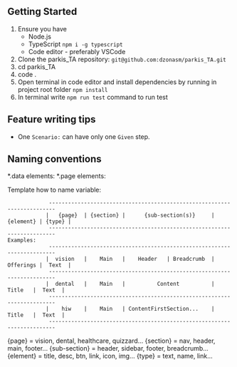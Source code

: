 ## Getting Started

1. Ensure you have
   - Node.js
   - TypeScript ``` npm i -g typescript ```
   - Code editor - preferably VSCode
2. Clone the parkis_TA repository: ``` git@github.com:dzonasm/parkis_TA.git ```
3. cd parkis_TA
4. code .
5. Open terminal in code editor and install dependencies by running in project root folder ```npm install```
6. In terminal write ```npm run test``` command to run test

## Feature writing tips

- One ```Scenario:``` can have only one ```Given``` step.

## Naming conventions

*.data elements:
*.page elements:

Template how to name variable:
```
             ------------------------------------------------------------------------
            |   {page}  | {section} |      {sub-section(s)}     | {element} | {type} |
             ------------------------------------------------------------------------
Examples:
             ------------------------------------------------------------------------
            |  vision   |    Main   |    Header   | Breadcrumb  | Offerings |  Text  |
             ------------------------------------------------------------------------
            |  dental   |    Main   |          Content          |   Title   |  Text  |
             ------------------------------------------------------------------------
            |    hiw    |    Main   | ContentFirstSection...    |   Title   |  Text  |
             ------------------------------------------------------------------------
```

{page} = vision, dental, healthcare, quizzard...
{section} = nav, header, main, footer...
{sub-section} = header, sidebar, footer, breadcrumb...
{element} = title, desc, btn, link, icon, img...
{type} = text, name, link...
